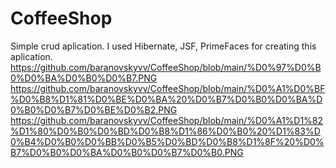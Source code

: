 # CoffeeShop
Simple crud aplication.
I used Hibernate, JSF, PrimeFaces for creating this aplication.
https://github.com/baranovskyvv/CoffeeShop/blob/main/%D0%97%D0%B0%D0%BA%D0%B0%D0%B7.PNG
https://github.com/baranovskyvv/CoffeeShop/blob/main/%D0%A1%D0%BF%D0%B8%D1%81%D0%BE%D0%BA%20%D0%B7%D0%B0%D0%BA%D0%B0%D0%B7%D0%BE%D0%B2.PNG
https://github.com/baranovskyvv/CoffeeShop/blob/main/%D0%A1%D1%82%D1%80%D0%B0%D0%BD%D0%B8%D1%86%D0%B0%20%D1%83%D0%B4%D0%B0%D0%BB%D0%B5%D0%BD%D0%B8%D1%8F%20%D0%B7%D0%B0%D0%BA%D0%B0%D0%B7%D0%B0.PNG
